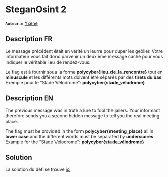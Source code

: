 # SteganOsint 2

**`Auteur.e`** [Yxène](https://github.com/Yxene)

## Description FR

Le message précédent était en vérité un leurre pour duper les geôlier. Votre informateur vous fait donc parvenir un deuxième message caché pour vous indiquer le véritable lieu de rendez-vous.

Le flag est à fournir sous la forme **polycyber{lieu_de_la_rencontre}** tout en **minuscule** et les différents mots doivent être séparés par des **tirets du bas**. Exemple pour le "Stade Vélodrome":
**polycyber{stade_vélodrome}**

## Description EN

The previous message was in truth a lure to fool the jailers. Your informant therefore sends you a second hidden message to tell you the real meeting place.

The flag must be provided in the form **polycyber{meeting_place}** all in **lower case** and the different words must be separated by **underscores**. Example for the "Stade Vélodrome": **polycyber{stade_vélodrome}**

## Solution

La solution du défi se trouve [ici](solution/).
